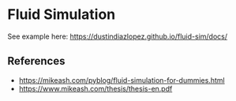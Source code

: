 # Fluid Simulation


See example here: https://dustindiazlopez.github.io/fluid-sim/docs/


## References

- https://mikeash.com/pyblog/fluid-simulation-for-dummies.html
- https://www.mikeash.com/thesis/thesis-en.pdf

